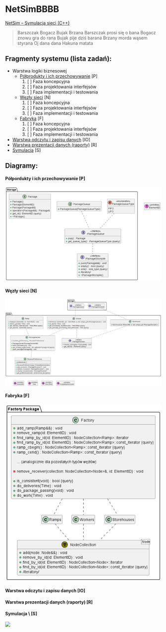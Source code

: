 # NetSimBBBB
[NetSim – Symulacja sieci (C++)](https://home.agh.edu.pl/~mdig/dokuwiki/doku.php?id=teaching:programming:soft-dev:topics:net-simulation:start)

> Barszczak Bogacz Bujak Brzana
Barszczak prosi się o bana
Bogacz znowu gra do rana
Bujak pije dziś barana
Brzany morda wąsem styrana
Oj dana dana
Hakuna matata

## Fragmenty systemu (lista zadań):
   * Warstwa logiki biznesowej
      * [Półprodukty i ich przechowywanie](https://home.agh.edu.pl/~mdig/dokuwiki/doku.php?id=teaching:programming:soft-dev:topics:net-simulation:part_storage) \[P]
        1. [ ] Faza koncepcyjna
        2. [ ] Faza projektowania interfejsów
        3. [ ] Faza implementacji i testowania
      * [Węzły sieci](https://home.agh.edu.pl/~mdig/dokuwiki/doku.php?id=teaching:programming:soft-dev:topics:net-simulation:part_nodes) \[N]
        1. [ ] Faza koncepcyjna
        2. [ ] Faza projektowania interfejsów
        3. [ ] Faza implementacji i testowania
      * [Fabryka](https://home.agh.edu.pl/~mdig/dokuwiki/doku.php?id=teaching:programming:soft-dev:topics:net-simulation:part_factory) \[F]
        1. [ ] Faza koncepcyjna
        2. [ ] Faza projektowania interfejsów
        3. [ ] Faza implementacji i testowania
   * [Warstwa odczytu i zapisu danych](https://home.agh.edu.pl/~mdig/dokuwiki/doku.php?id=teaching:programming:soft-dev:topics:net-simulation:part_io) \[IO]
   * [Warstwa prezentacji danych (raporty)](https://home.agh.edu.pl/~mdig/dokuwiki/doku.php?id=teaching:programming:soft-dev:topics:net-simulation:part_reports) \[R]
   * [Symulacja](https://home.agh.edu.pl/~mdig/dokuwiki/doku.php?id=teaching:programming:soft-dev:topics:net-simulation:part_simulation) \[S]
   
## Diagramy:
#### Półpordukty i ich przechowywanie \[P]
<img src="/diagrams/P_diagram.png">

#### Węzły sieci \[N]
<img src="/diagrams/N_diagram.png">

#### Fabryka \[F]
<img src="/diagrams/F_diagram.png">

#### Warstwa odczytu i zapisu danych \[IO]

#### Warstwa prezentacji danych (raporty) \[R]

#### Symulacja \ [S]

<img src = "https://ipla.pluscdn.pl/dituel/cp/zk/zk8ythg3k8o3rax8h3w97aacvjhpok1k.jpg"> 
